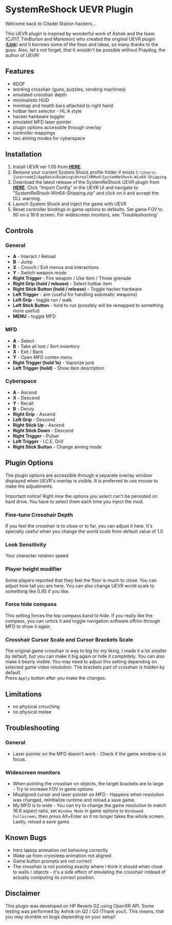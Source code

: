# SystemReShock UEVR Plugin

Welcome back to Citadel Station hackers...

This UEVR plugin is inspired by wonderful work of Ashok and the team (CJ117, TimBurton and Markmon) who created the original UEVR plugin ([**Link**](https://github.com/Ashok0/SystemShock-UEVR)) and it borrows some of the fixes and ideas, so many thanks to the guys.
Also, let's not forget, that it wouldn't be possible without Praydog, the author of UEVR!

## Features
* 6DOF
* working crosshair (guns, puzzles, vending machines)
* emulated crosshair depth
* minimalistic HUD
* minimap and health bars attached to right hand
* hotbar item selector - HL:A style
* hacker hardware toggler
* emulated MFD laser pointer 
* plugin options accessible through overlay
* controller mappings
* two aiming modes for cyberspace

## Installation
1) Install UEVR ver 1.05 from [**HERE**](https://github.com/praydog/UEVR/releases).
2) Remove your current System Shock profile folder if exists `C:\Users\{username}\AppData\Roaming\UnrealVRMod\SystemReShock-Win64-Shipping` 
3) Download the latest release of the SystemReShock UEVR plugin from [**HERE**](). Click "Import Config" in the UEVR UI and navigate to "SystemReShock-Win64-Shipping.zip" and click on it and accept the DLL warning.
4) Launch System Shock and inject the game with UEVR
5) Reset controller bindings in game options to defaults. Set game FOV to 90 on a 16:9 screen. For widescreen monitors, see 'Troubleshooting'

## Controls
### General
* **A** - Interact / Reload
* **B** - Jump
* **X** - Crouch / Exit menus and interactions
* **Y** - Switch weapon mode
* **Right Trigger** - Fire weapon / Use item / Throw grenade
* **Right Grip (hold / release)** - Select hotbar item
* **Right Stick Button (hold / release)** - Toggle hacker hardware
* **Left Trigger** - aim (useful for handling automatic weapons)
* **Left Grip** - toggle run / walk
* **Left Stick Button** - hold to run (possibly will be remapped to something more useful)
* **MENU** - toggle MFD

### MFD
* **A** - Select
* **B** - Take all loot / Sort inventory
* **X** - Exit / Back
* **Y** - Open MFD contex menu
* **Right Trigger (hold 1s)** - Vaporize junk
* **Left Trigger (hold)** - Show item description

### Cyberspace
* **A** - Ascend
* **X** - Descend
* **Y** - Recall
* **B** - Decoy
* **Right Grip** - Ascend
* **Left Grip** - Descend
* **Right Stick Up** - Ascend
* **Right Stick Down** - Descend
* **Right Trigger** - Pulser
* **Left Trigger** - I.C.E. Drill
* **Right Stick Button** - Change aiming mode

## Plugin Options
The plugin options are accessible through a separate overlay window displayed when UEVR's overlay is visible.
It is preferred to use mouse to make the adjustments.

Important notice! Right now the options you select can't be persisted on hard drive. You have to select them each time you inject the mod.

### Fine-tune Crosshair Depth
If you feel the crosshair is to close or to far, you can adjust it here. It's specially useful when you change the world scale from default value of 1.0

### Look Sensitivity
Your character rotation speed

### Player height modifier
Some players reported that they feel the floor is much to close. You can adjust how tall you are here. You can also change UEVR world scale to something like 0.95 if you like.

### Force hide compass
This setting forces the top compass band to hide. If you really like the compass, you can untick it and toggle navigation software off/on through MFD to show it again.

### Crosshair Cursor Scale and Cursor Brackets Scale
The original game crosshair is way to big for my liking. I made it a lot smaller by default, but you can make it big again or hide it completely.
You can also make it bearly visible. You may need to adjust this setting depending on selected game video resolution. The brackets part of crosshair is hidden by default.  
Press `Apply` button after you make the changes.

## Limitations
* no physical crouching
* no physical melee

## Troubleshooting
### General
* Laser pointer on the MFD doesn't work - Check if the game window is in focus.

### Widescreen monitors
* When pointing the crosshair on objects, the target brackets are to large - Try to increase FOV in game options
* Misaligned cursor and laser pointer on MFD - Happens when resolution was changed, reinitialize runtime and reload a save game.
* My MFD is to wide - You can try to change the game resolution to match 16:9 aspect ratio, set `Window Mode` in game options to `Windowed Fullscreen`, then press Alt+Enter so it no longer takes the whole screen. Lastly, reload a save game.

## Known Bugs
* Intro laptop animation not behaving correctly
* Wake up from cryosleep animation not aligned
* Game button prompts are not correct
* The crosshair is not pointing exactly where I think it should when close to walls / objects - it's a side effect of emulating the crosshair instead of actually computing its correct position.


## Disclaimer
This plugin was developed on HP Reverb G2 using OpenXR API. Some testing was performed by Ashok on Q2 / Q3 (Thank you!). This means, that you may stumble on bugs depending on your setup!


